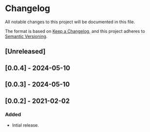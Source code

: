 # Changelog

All notable changes to this project will be documented in this file.

The format is based on [Keep a Changelog](https://keepachangelog.com/en/1.0.0/),
and this project adheres to [Semantic Versioning](https://semver.org/spec/v2.0.0.html).

## [Unreleased]

## [0.0.4] - 2024-05-10

## [0.0.3] - 2024-05-10

## [0.0.2] - 2021-02-02

### Added
- Intial release.
